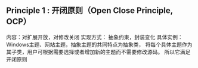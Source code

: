 ## Principle 1 : 开闭原则（Open Close Principle, OCP）

内容：对扩展开放，对修改关闭
实现方式： 抽象约束，封装变化
具体实例： Windows主题、网站主题，抽象主题的共同特点为抽象类，
将每个具体主题作为其子类，用户可根据需要选择或者增加新的主题而不需要修改源码。
所以它满足开闭原则
